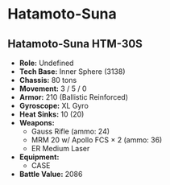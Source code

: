 # Hatamoto-Suna
## Hatamoto-Suna HTM-30S
- **Role:** Undefined
- **Tech Base:** Inner Sphere (3138)
- **Chassis:** 80 tons
- **Movement:** 3 / 5 / 0
- **Armor:** 210 (Ballistic Reinforced)
- **Gyroscope:** XL Gyro
- **Heat Sinks:** 10 (20)
- **Weapons:**
  - Gauss Rifle (ammo: 24)
  - MRM 20 w/ Apollo FCS × 2 (ammo: 36)
  - ER Medium Laser
- **Equipment:**
  - CASE
- **Battle Value:** 2086

